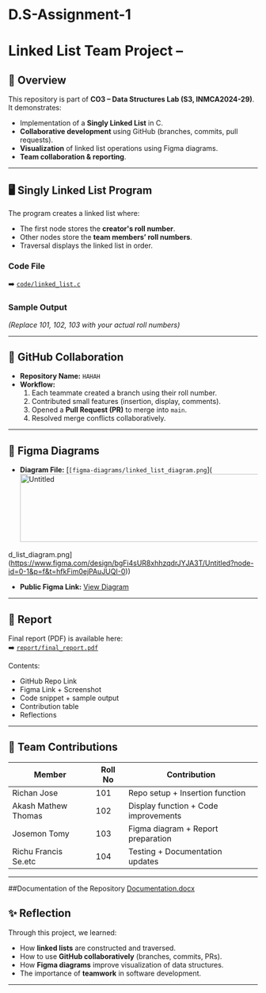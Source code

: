 # D.S-Assignment-1
# Linked List Team Project – <TeamName>

## 📌 Overview
This repository is part of **CO3 – Data Structures Lab (S3, INMCA2024-29)**.  
It demonstrates:
- Implementation of a **Singly Linked List** in C.
- **Collaborative development** using GitHub (branches, commits, pull requests).
- **Visualization** of linked list operations using Figma diagrams.
- **Team collaboration & reporting**.

---

## 🖥️ Singly Linked List Program
The program creates a linked list where:
- The first node stores the **creator's roll number**.
- Other nodes store the **team members’ roll numbers**.
- Traversal displays the linked list in order.

### Code File
➡️ [`code/linked_list.c`](code/linked_list.c)

### Sample Output



*(Replace 101, 102, 103 with your actual roll numbers)*

---

## 🔀 GitHub Collaboration
- **Repository Name:** `HAHAH`
- **Workflow:**
  1. Each teammate created a branch using their roll number.
  2. Contributed small features (insertion, display, comments).
  3. Opened a **Pull Request (PR)** to merge into `main`.
  4. Resolved merge conflicts collaboratively.

---

## 🎨 Figma Diagrams
- **Diagram File:** [`[figma-diagrams/linked_list_diagram.png`]( <img width="1405" height="137" alt="Untitled" src="https://github.com/user-attachments/assets/aaaeb4e5-ba2c-46db-97f9-48ed517e5bc6" />

d_list_diagram.png](https://www.figma.com/design/bgFi4sUR8xhhzqdrJYJA3T/Untitled?node-id=0-1&p=f&t=hfkFim0ejPAuJUQI-0))  
- **Public Figma Link:** [View Diagram]([[https://www.figma.com/file/xxxxx/linked-list-diagram](https://www.figma.com/design/bgFi4sUR8xhhzqdrJYJA3T/Untitled?node-id=0-1&t=hfkFim0ejPAuJUQI-1)](https://www.figma.com/community/file/1547522998378907705/node-structure))

---

## 📑 Report
Final report (PDF) is available here:  
➡️ [`report/final_report.pdf`](report/final_report.pdf)

Contents:
- GitHub Repo Link
- Figma Link + Screenshot
- Code snippet + sample output
- Contribution table
- Reflections

---

## 👥 Team Contributions
| Member              | Roll No | Contribution                          |
|---------------------|---------|---------------------------------------|
| Richan Jose         |   101   | Repo setup + Insertion function       |
| Akash Mathew Thomas |   102   | Display function + Code improvements  |
| Josemon Tomy        |   103   | Figma diagram + Report preparation    |
| Richu Francis Se.etc|   104   | Testing + Documentation updates       |


---
##Documentation of the Repository
[Documentation.docx](https://github.com/user-attachments/files/22250876/Documentation.docx)


## ✨ Reflection
Through this project, we learned:
- How **linked lists** are constructed and traversed.
- How to use **GitHub collaboratively** (branches, commits, PRs).
- How **Figma diagrams** improve visualization of data structures.
- The importance of **teamwork** in software development.

---

